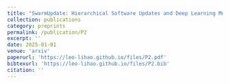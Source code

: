 ```yaml
---
title: "SwarmUpdate: Hierarchical Software Updates and Deep Learning Model Patching for Heterogeneous UAV Swarms"
collection: publications
category: preprints
permalink: /publication/P2
excerpt: ''
date: 2025-01-01
venue: 'arxiv'
paperurl: 'https://leo-lihao.github.io/files/P2.pdf'
bibtexurl: 'https://leo-lihao.github.io/files/P2.bib'
citation: ''
---
```

